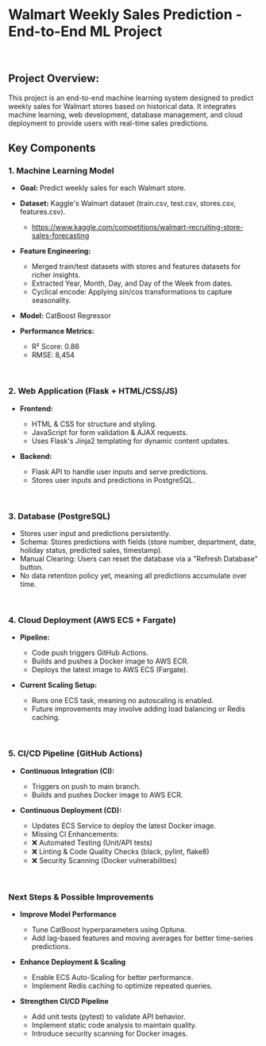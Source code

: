 # Walmart Weekly Sales Prediction - End-to-End ML Project
<br/>

## Project Overview:
This project is an end-to-end machine learning system designed to predict weekly sales for Walmart stores based on historical data. It integrates machine learning, web development, database management, and cloud deployment to provide users with real-time sales predictions.
<br/>

## Key Components
### 1. Machine Learning Model

- **Goal:** Predict weekly sales for each Walmart store.
- **Dataset:** Kaggle's Walmart dataset (train.csv, test.csv, stores.csv, features.csv).
  - https://www.kaggle.com/competitions/walmart-recruiting-store-sales-forecasting

- **Feature Engineering:**
  - Merged train/test datasets with stores and features datasets for richer insights.
  - Extracted Year, Month, Day, and Day of the Week from dates.
  - Cyclical encode: Applying sin/cos transformations to capture seasonality.

- **Model:** CatBoost Regressor

- **Performance Metrics:**
  - R² Score: 0.86
  - RMSE: 8,454
<br/>

### 2. Web Application (Flask + HTML/CSS/JS)

- **Frontend:**
  - HTML & CSS for structure and styling.
  - JavaScript for form validation & AJAX requests.
  - Uses Flask's Jinja2 templating for dynamic content updates.

- **Backend:**
  - Flask API to handle user inputs and serve predictions.
  - Stores user inputs and predictions in PostgreSQL.
<br/>

### 3. Database (PostgreSQL)

- Stores user input and predictions persistently.
- Schema: Stores predictions with fields (store number, department, date, holiday status, predicted sales, timestamp).
- Manual Clearing: Users can reset the database via a "Refresh Database" button.
- No data retention policy yet, meaning all predictions accumulate over time.
<br/>

### 4. Cloud Deployment (AWS ECS + Fargate)

- **Pipeline:**
  - Code push triggers GitHub Actions.
  - Builds and pushes a Docker image to AWS ECR.
  - Deploys the latest image to AWS ECS (Fargate).

- **Current Scaling Setup:**
  - Runs one ECS task, meaning no autoscaling is enabled.
  - Future improvements may involve adding load balancing or Redis caching.
<br/>

### 5. CI/CD Pipeline (GitHub Actions)

- **Continuous Integration (CI):**
  - Triggers on push to main branch.
  - Builds and pushes Docker image to AWS ECR.

- **Continuous Deployment (CD):**
  - Updates ECS Service to deploy the latest Docker image.
  - Missing CI Enhancements:
  - ❌ Automated Testing (Unit/API tests)
  - ❌ Linting & Code Quality Checks (black, pylint, flake8)
  - ❌ Security Scanning (Docker vulnerabilities)
 <br/>
 
### Next Steps & Possible Improvements
- **Improve Model Performance**
  - Tune CatBoost hyperparameters using Optuna.
  - Add lag-based features and moving averages for better time-series predictions.
 
- **Enhance Deployment & Scaling**
  - Enable ECS Auto-Scaling for better performance.
  - Implement Redis caching to optimize repeated queries.

- **Strengthen CI/CD Pipeline**
  - Add unit tests (pytest) to validate API behavior.
  - Implement static code analysis to maintain quality.
  - Introduce security scanning for Docker images.
